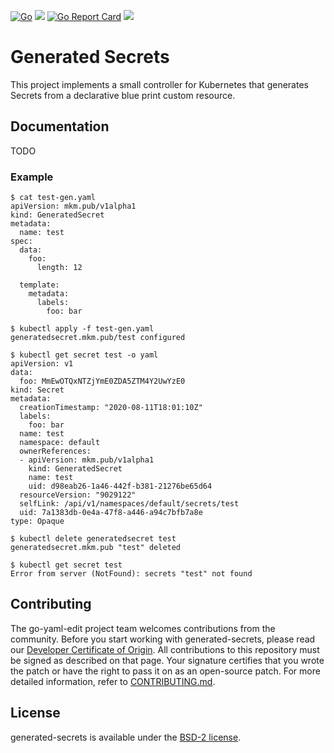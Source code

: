 [![Go](https://github.com/mkmik/generated-secrets/actions/workflows/go.yml/badge.svg)](https://github.com/mkmik/generated-secrets/actions/workflows/go.yml)
[![](https://img.shields.io/static/v1?label=godev&message=reference&color=00add8)](https://pkg.go.dev/mkm.pub/generated-secrets?tab=doc)
[![Go Report Card](https://goreportcard.com/badge/mkm.pub/generated-secrets)](https://goreportcard.com/report/mkm.pub/generated-secrets)
![](https://mkm.pub/generated-secrets/workflows/CI/badge.svg)

# Generated Secrets

This project implements a small controller for Kubernetes that generates Secrets from a declarative blue print custom resource.

## Documentation

TODO

### Example

```console
$ cat test-gen.yaml
apiVersion: mkm.pub/v1alpha1
kind: GeneratedSecret
metadata:
  name: test
spec:
  data:
    foo:
      length: 12

  template:
    metadata:
      labels:
        foo: bar

$ kubectl apply -f test-gen.yaml
generatedsecret.mkm.pub/test configured

$ kubectl get secret test -o yaml
apiVersion: v1
data:
  foo: MmEwOTQxNTZjYmE0ZDA5ZTM4Y2UwYzE0
kind: Secret
metadata:
  creationTimestamp: "2020-08-11T18:01:10Z"
  labels:
    foo: bar
  name: test
  namespace: default
  ownerReferences:
  - apiVersion: mkm.pub/v1alpha1
    kind: GeneratedSecret
    name: test
    uid: d98eab26-1a46-442f-b381-21276be65d64
  resourceVersion: "9029122"
  selfLink: /api/v1/namespaces/default/secrets/test
  uid: 7a1383db-0e4a-47f8-a446-a94c7bfb7a8e
type: Opaque

$ kubectl delete generatedsecret test
generatedsecret.mkm.pub "test" deleted

$ kubectl get secret test
Error from server (NotFound): secrets "test" not found
```
## Contributing

The go-yaml-edit project team welcomes contributions from the community. Before you start working with generated-secrets, please
read our [Developer Certificate of Origin](https://cla.vmware.com/dco). All contributions to this repository must be
signed as described on that page. Your signature certifies that you wrote the patch or have the right to pass it on
as an open-source patch. For more detailed information, refer to [CONTRIBUTING.md](CONTRIBUTING.md).

## License

generated-secrets is available under the [BSD-2 license](LICENSE).
